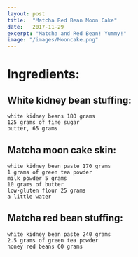 ```yaml
---
layout: post
title:  "Matcha Red Bean Moon Cake"
date:   2017-11-29
excerpt: "Matcha and Red Bean! Yummy!"
image: "/images/Mooncake.png"
---
```


# Ingredients:

## White kidney bean stuffing:
    white kidney beans 180 grams
    125 grams of fine sugar
    butter, 65 grams

## Matcha moon cake skin: 
    white kidney bean paste 170 grams 
    1 grams of green tea powder	
    milk powder 5 grams
    10 grams of butter
    low-gluten flour 25 grams
    a little water

## Matcha red bean stuffing: 
    white kidney bean paste 240 grams
    2.5 grams of green tea powder
    honey red beans 60 grams
